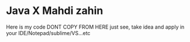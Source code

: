 # Java X Mahdi zahin
 Here is my code
DONT COPY FROM HERE just see, take idea and apply in your IDE/Notepad/sublime/VS...etc
